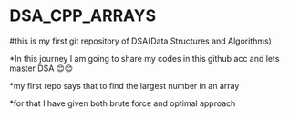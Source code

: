 # DSA_CPP_ARRAYS
#this is my first git repository of DSA(Data Structures and Algorithms)

*In this journey I am going to share my codes in this github acc and lets master DSA 😊😊

*my first repo says that to find the largest number in an array

*for that I have given both brute force and optimal approach
